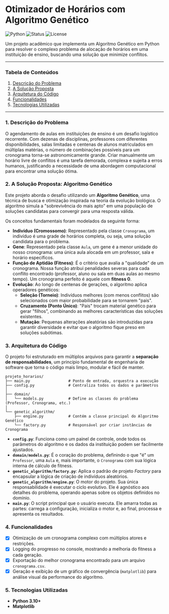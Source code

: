 # Otimizador de Horários com Algoritmo Genético

![Python](https://img.shields.io/badge/python-3.x-blue.svg)
![Status](https://img.shields.io/badge/status-concluído-green.svg)
![License](https://img.shields.io/badge/license-MIT-lightgrey.svg)

Um projeto acadêmico que implementa um Algoritmo Genético em Python para resolver o complexo problema de alocação de horários em uma instituição de ensino, buscando uma solução que minimize conflitos.

---

### Tabela de Conteúdos
1. [Descrição do Problema](#1-descrição-do-problema)
2. [A Solução Proposta](#2-a-solução-proposta-algoritmo-genético)
3. [Arquitetura do Código](#3-arquitetura-do-código)
4. [Funcionalidades](#4-funcionalidades)
5. [Tecnologias Utilizadas](#5-tecnologias-utilizadas)

---

### 1. Descrição do Problema

O agendamento de aulas em instituições de ensino é um desafio logístico recorrente. Com dezenas de disciplinas, professores com diferentes disponibilidades, salas limitadas e centenas de alunos matriculados em múltiplas matérias, o número de combinações possíveis para um cronograma torna-se astronomicamente grande. Criar manualmente um horário livre de conflitos é uma tarefa demorada, complexa e sujeita a erros humanos, justificando a necessidade de uma abordagem computacional para encontrar uma solução ótima.

### 2. A Solução Proposta: Algoritmo Genético

Este projeto aborda o desafio utilizando um **Algoritmo Genético**, uma técnica de busca e otimização inspirada na teoria da evolução biológica. O algoritmo simula a "sobrevivência do mais apto" em uma população de soluções candidatas para convergir para uma resposta válida.

Os conceitos fundamentais foram modelados da seguinte forma:

-   **Indivíduo (Cromossomo)**: Representado pela classe `Cronograma`, um indivíduo é uma grade de horários completa, ou seja, uma solução candidata para o problema.
-   **Gene**: Representado pela classe `Aula`, um gene é a menor unidade do nosso cronograma: uma única aula alocada em um professor, sala e horário específicos.
-   **Função de Aptidão (Fitness)**: É o critério que avalia a "qualidade" de um cronograma. Nossa função atribui penalidades severas para cada conflito encontrado (professor, aluno ou sala em duas aulas ao mesmo tempo). Um cronograma perfeito é aquele com **fitness 0**.
-   **Evolução**: Ao longo de centenas de gerações, o algoritmo aplica operadores genéticos:
    -   **Seleção (Torneio)**: Indivíduos melhores (com menos conflitos) são selecionados com maior probabilidade para se tornarem "pais".
    -   **Cruzamento (Ponto Único)**: "Pais" trocam material genético para gerar "filhos", combinando as melhores características das soluções existentes.
    -   **Mutação**: Pequenas alterações aleatórias são introduzidas para garantir diversidade e evitar que o algoritmo fique preso em soluções subótimas.

### 3. Arquitetura do Código

O projeto foi estruturado em múltiplos arquivos para garantir a **separação de responsabilidades**, um princípio fundamental de engenharia de software que torna o código mais limpo, modular e fácil de manter.

```
projeto_horarios/
├── main.py                 # Ponto de entrada, orquestra a execução
├── config.py               # Centraliza todos os dados e parâmetros
│
├── domain/
│   └── models.py           # Define as classes do problema (Professor, Cronograma, etc.)
│
└── genetic_algorithm/
    ├── engine.py           # Contém a classe principal do Algoritmo Genético
    └── factory.py          # Responsável por criar instâncias de Cronograma
```

-   **`config.py`**: Funciona como um painel de controle, onde todos os parâmetros do algoritmo e os dados da instituição podem ser facilmente ajustados.
-   **`domain/models.py`**: É o coração do problema, definindo o que "é" um `Professor`, uma `Aula` e, mais importante, o `Cronograma` com sua lógica interna de cálculo de fitness.
-   **`genetic_algorithm/factory.py`**: Aplica o padrão de projeto *Factory* para encapsular a lógica de criação de indivíduos aleatórios.
-   **`genetic_algorithm/engine.py`**: O motor do projeto. Sua única responsabilidade é executar o ciclo evolutivo. Ele é agnóstico aos detalhes do problema, operando apenas sobre os objetos definidos no domínio.
-   **`main.py`**: O script principal que o usuário executa. Ele amarra todas as partes: carrega a configuração, inicializa o motor e, ao final, processa e apresenta os resultados.

### 4. Funcionalidades

-   [x] Otimização de um cronograma complexo com múltiplos atores e restrições.
-   [x] Logging do progresso no console, mostrando a melhoria do fitness a cada geração.
-   [x] Exportação do melhor cronograma encontrado para um arquivo `cronograma.csv`.
-   [x] Geração e exibição de um gráfico de convergência (`matplotlib`) para análise visual da performance do algoritmo.

### 5. Tecnologias Utilizadas

-   **Python 3.10+**
-   **Matplotlib**